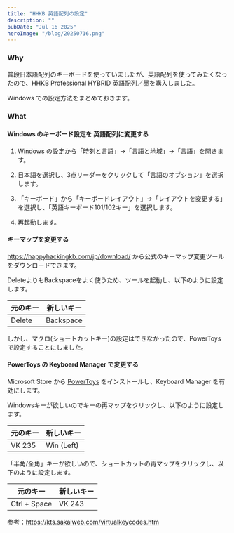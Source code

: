 ```yaml
---
title: "HHKB 英語配列の設定"
description: ""
pubDate: "Jul 16 2025"
heroImage: "/blog/20250716.png"
---
```


### Why

普段日本語配列のキーボードを使っていましたが、英語配列を使ってみたくなったので、HHKB Professional HYBRID 英語配列／墨を購入しました。

Windows での設定方法をまとめておきます。

### What

#### Windows のキーボード設定を 英語配列に変更する

1. Windows の設定から「時刻と言語」→「言語と地域」→「言語」を開きます。

2. 日本語を選択し、3点リーダーをクリックして「言語のオプション」を選択します。

3. 「キーボード」から「キーボードレイアウト」→「レイアウトを変更する」を選択し、「英語キーボード101/102キー」を選択します。

4. 再起動します。

#### キーマップを変更する

https://happyhackingkb.com/jp/download/ から公式のキーマップ変更ツールをダウンロードできます。

DeleteよりもBackspaceをよく使うため、ツールを起動し、以下のように設定します。

| 元のキー | 新しいキー |
| -------- | ---------- |
| Delete   | Backspace  |

しかし、マクロ(ショートカットキー)の設定はできなかったので、PowerToys で設定することにしました。

#### PowerToys の Keyboard Manager で変更する

Microsoft Store から [PowerToys](https://apps.microsoft.com/detail/xp89dcgq3k6vld?hl=ja-JP&gl=JP) をインストールし、Keyboard Manager を有効にします。

Windowsキーが欲しいのでキーの再マップをクリックし、以下のように設定します。

| 元のキー | 新しいキー |
| -------- | ---------- |
| VK 235   | Win (Left)  |

「半角/全角」キーが欲しいので、ショートカットの再マップをクリックし、以下のように設定します。

| 元のキー | 新しいキー |
| -------- | ---------- |
| Ctrl + Space | VK 243 |

参考：https://kts.sakaiweb.com/virtualkeycodes.htm
